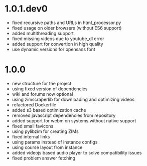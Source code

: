 # 1.0.1.dev0

- fixed recursive paths and URLs in html_processor.py
- fixed usage on older browsers (without ES6 support)
- added multithreading support
- fixed missing videos due to youtube_dl error
- added support for convertion in high quality
- use dynamic versions for opensans font

# 1.0.0

- new structure for the project
- using fixed version of dependencies
- wiki and forums now optional
- using zimscraperlib for downloading and optimizing videos
- refactored Dockerfile
- added s3 based optimization cache
- removed javascript dependencies from repository
- added support for webm on systems without native support
- fixed small favicons
- using pylibzim for creating ZIMs
- fixed internal links
- using params instead of instance configs
- using course layout from instance
- added videojs based audio player to solve compatibility issues
- fixed problem answer fetching
